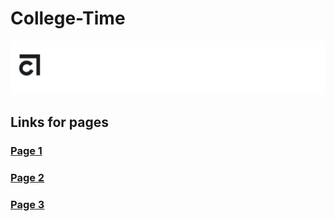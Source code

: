 # College-Time
![](https://github.com/Ajay7Saraf/College-Time/blob/main/page%203/images/logo%20ct.co-01.png)
## Links for pages
### [Page 1](https://priyansh-design.github.io/College-Time/page%201/main%20page.html)
### [Page 2](https://priyansh-design.github.io/College-Time/page%202/main.html)
### [Page 3](https://priyansh-design.github.io/College-Time/page%203/contact%20main.html)

